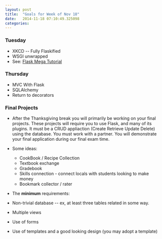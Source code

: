 ```yaml
---
layout: post
title:  "Goals for Week of Nov 18"
date:   2014-11-18 07:10:49.325098
categories:
---
```


### Tuesday

* XKCD -- Fully Flaskified
* WSGI unwrapped
* See:  [Flask Mega Tutorial](http://blog.miguelgrinberg.com/post/the-flask-mega-tutorial-part-i-hello-world)

### Thursday

* MVC With Flask
* SQLAlchemy
* Return to decorators

### Final Projects

* After the Thanksgiving break you will primarily be working on your final projects.  These projects will require you to use Flask, and many of its plugins.  It must be a CRUD appliaction (Create Retrieve Update Delete) using the database.   You must work with a partner.  You will demonstrate your final application during our final exam time.

* Some ideas:
  * CookBook / Recipe Collection
  * Textbook exchange
  * Gradebook
  * Skills connection - connect locals with students looking to make money
  * Bookmark collector / rater
  
*  The **minimum** requirements:
  * Non-trivial database -- ex, at least three tables related in some way.
  * Multiple views
  * Use of forms
  * Use of templates and a good looking design (you may adopt a template)
  
